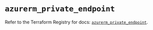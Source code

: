 # `azurerm_private_endpoint`

Refer to the Terraform Registry for docs: [`azurerm_private_endpoint`](https://registry.terraform.io/providers/hashicorp/azurerm/4.51.0/docs/resources/private_endpoint).
